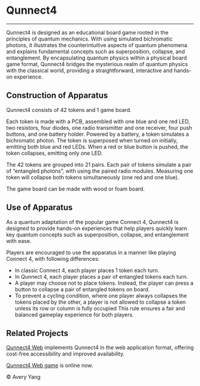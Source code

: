 # Qunnect4

---

Qunnect4 is designed as an educational board game rooted in the principles of quantum mechanics. With using simulated bichromatic photons, it illustrates the counterintuitive aspects of quantum phenomena and explains fundamental concepts such as superposition, collapse, and entanglement. By encapsulating quantum physics within a physical board game format, Qunnect4 bridges the mysterious realm of quantum physics with the classical world, providing a straightforward, interactive and hands-on experience.

## Construction of Apparatus

Qunnect4 consists of 42 tokens and 1 game board.

Each token is made with a PCB, assembled with one blue and one red LED, two resistors, four diodes, one radio transmitter and one receiver, four push buttons, and one battery holder. Powered by a battery, a token simulates a bichromatic photon. The token is superposed when turned on initially, emitting both blue and red LEDs. When a red or blue button is pushed, the token collapses, emitting only one LED.

The 42 tokens are grouped into 21 pairs. Each pair of tokens simulate a pair of “entangled photons”, with using the paired radio modules. Measuring one token will collapse both tokens simultaneously (one red and one blue).

The game board can be made with wood or foam board.

## Use of Apparatus

As a quantum adaptation of the popular game Connect 4, Qunnect4 is designed to provide hands-on experiences that help players quickly learn key quantum concepts such as superposition, collapse, and entanglement with ease.

Players are encouraged to use the apparatus in a manner like playing Connect 4, with following differences:

- In classic Connect 4, each player places 1 token each turn.
- In Qunnect 4, each player places a pair of entangled tokens each turn.
- A player may choose not to place tokens. Instead, the player can press a button to
collapse a pair of entangled tokens on board.
- To prevent a cycling condition, where one player always collapses the tokens placed by
the other, a player is not allowed to collapse a token unless its row or column is fully occupied This rule ensures a fair and balanced gameplay experience for both players.

## Related Projects

[Qunnect4 Web](https://github.com/averyyang75/qunnect4-web) implements Qunnect4 in the web application format, offering cost-free accessibility and improved availability.

[Qunnect4 Web game](https://qunnect4.github.io) is online now.

&copy; Avery Yang
